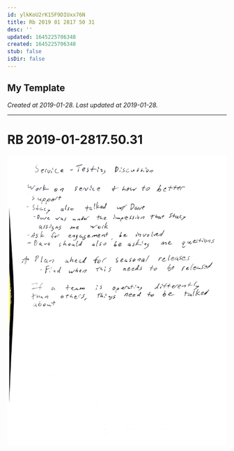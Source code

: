 ```yaml
---
id: ylkKoU2rK15F9DIUxx76N
title: Rb 2019 01 2817 50 31
desc: ''
updated: 1645225706348
created: 1645225706348
stub: false
isDir: false
---
```

My Template
---

_Created at 2019-01-28._
_Last updated at 2019-01-28._




---

# RB 2019-01-2817.50.31


![RB 2019-01-2817.jpg](assets/RB-2019-01-2817.jpg)

